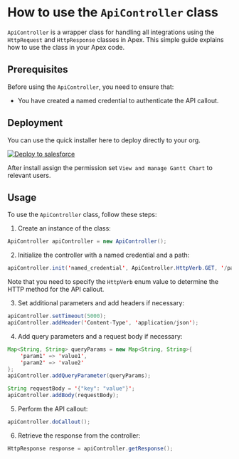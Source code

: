 # How to use the `ApiController` class

`ApiController` is a wrapper class for handling all integrations using the `HttpRequest` and `HttpResponse` classes in Apex. This simple guide explains how to use the class in your Apex code.

## Prerequisites

Before using the `ApiController`, you need to ensure that:

- You have created a named credential to authenticate the API callout.

## Deployment

You can use the quick installer here to deploy directly to your org.

[![Deploy to salesforce](https://raw.githubusercontent.com/afawcett/githubsfdeploy/master/deploy.png)](https://githubsfdeploy.herokuapp.com/?owner=Stretch-Engage&repo=ApiController)

After install assign the permission set `View and manage Gantt Chart` to relevant users.

## Usage

To use the `ApiController` class, follow these steps:

1.  Create an instance of the class:

```Java
ApiController apiController = new ApiController();
```

2.  Initialize the controller with a named credential and a path:

```Java
apiController.init('named_credential', ApiController.HttpVerb.GET, '/path/to/resource');
```

Note that you need to specify the `HttpVerb` enum value to determine the HTTP method for the API callout.

3.  Set additional parameters and add headers if necessary:

```Java
apiController.setTimeout(5000);
apiController.addHeader('Content-Type', 'application/json');
```

4.  Add query parameters and a request body if necessary:

```Java
Map<String, String> queryParams = new Map<String, String>{
    'param1' => 'value1',
    'param2' => 'value2'
};
apiController.addQueryParameter(queryParams);

String requestBody = '{"key": "value"}';
apiController.addBody(requestBody);
```

5.  Perform the API callout:

```Java
apiController.doCallout();
```

6.  Retrieve the response from the controller:

```Java
HttpResponse response = apiController.getResponse();
```
